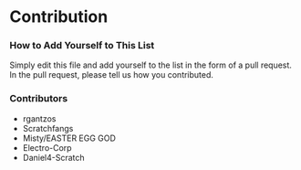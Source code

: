 # Contribution
### How to Add Yourself to This List
Simply edit this file and add yourself to the list in the form of a pull request. In the pull request, please tell us how you contributed.
### Contributors
- rgantzos
- Scratchfangs
- Misty/EASTER EGG GOD
- Electro-Corp
- Daniel4-Scratch
